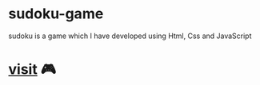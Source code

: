 # sudoku-game
sudoku is a game which I have developed using Html, Css and JavaScript

# [visit](https://sudoku-game-bysam.netlify.app) 🎮
